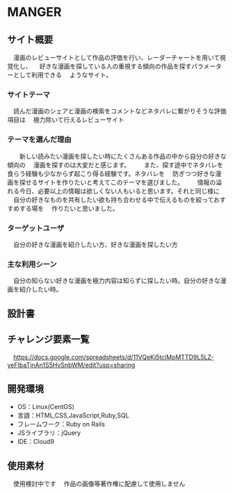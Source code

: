 # MANGER

## サイト概要
　漫画のレビューサイトとして作品の評価を行い、レーダーチャートを用いて視覚化し、
　好きな漫画を探している人の重視する傾向の作品を探すパラメーターとして利用できる
　ようなサイト。

### サイトテーマ
　読んだ漫画のシェアと漫画の検索をコメントなどネタバレに繋がりそうな評価項目は
　極力除いて行えるレビューサイト

### テーマを選んだ理由
　　新しい読みたい漫画を探したい時にたくさんある作品の中から自分の好きな傾向の
　漫画を探すのは大変だと感じます。
　　また、探す途中でネタバレを食らう経験も少なからず起こり得る経験です。ネタバレを
　防ぎつつ好きな漫画を探せるサイトを作りたいと考えてこのテーマを選びました。
　　情報の溢れる今日、必要以上の情報は欲しくない人もいると思います。それと同じ様に
　自分の好きなものを共有したい欲も持ち合わせる中で伝えるものを絞っておすすめする場を
　作りたいと思いました。

### ターゲットユーザ
　自分の好きな漫画を紹介したい方、好きな漫画を探したい方

### 主な利用シーン
　自分の知らない好きな漫画を極力内容は知らずに探したい時。自分の好きな漫画を紹介したい時。

## 設計書


## チャレンジ要素一覧
　<https://docs.google.com/spreadsheets/d/11VQeKj5tcjMpMTTD9L5LZ-yeFIbaTjnAn1S5HvSnbWM/edit?usp=sharing>


## 開発環境
- OS：Linux(CentOS)
- 言語：HTML,CSS,JavaScript,Ruby,SQL
- フレームワーク：Ruby on Rails
- JSライブラリ：jQuery
- IDE：Cloud9

## 使用素材
　使用検討中です
　作品の画像等著作権に配慮して使用しません
